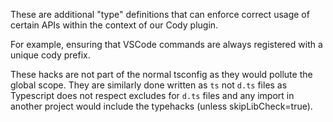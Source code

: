 These are additional "type" definitions that can enforce correct usage of certain APIs within the context of our Cody plugin.

For example, ensuring that VSCode commands are always registered with a unique cody prefix.

These hacks are not part of the normal tsconfig as they would pollute the global scope. They are similarly done written as `ts` not `d.ts` files as Typescript does not respect excludes for `d.ts` files and any import in another project would include the typehacks (unless skipLibCheck=true).
